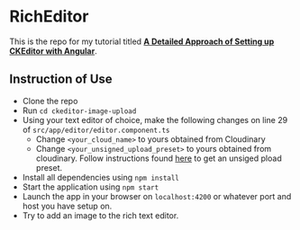 # RichEditor

This is the repo for my tutorial titled **[A Detailed Approach of Setting up CKEditor with Angular](https://medium.com/swlh/a-detailed-approach-of-setting-up-ckeditor-with-angular-e546610157ba)**.

## Instruction of Use

- Clone the repo
- Run `cd ckeditor-image-upload`
- Using your text editor of choice, make the following changes on line 29 of `src/app/editor/editor.component.ts`
  - Change `<your_cloud_name>` to yours obtained from Cloudinary
  - Change `<your_unsigned_upload_preset>` to yours obtained from cloudinary. Follow instructions found [here](https://support.cloudinary.com/hc/en-us/articles/360004967272-Upload-Preset-Configuration) to get an unsiged pload preset.
- Install all dependencies using `npm install`
- Start the application using `npm start`
- Launch the app in your browser on `localhost:4200` or whatever port and host you have setup on.
- Try to add an image to the rich text editor.
